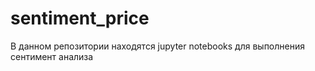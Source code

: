# sentiment_price
В данном репозитории находятся jupyter notebooks для выполнения сентимент анализа
